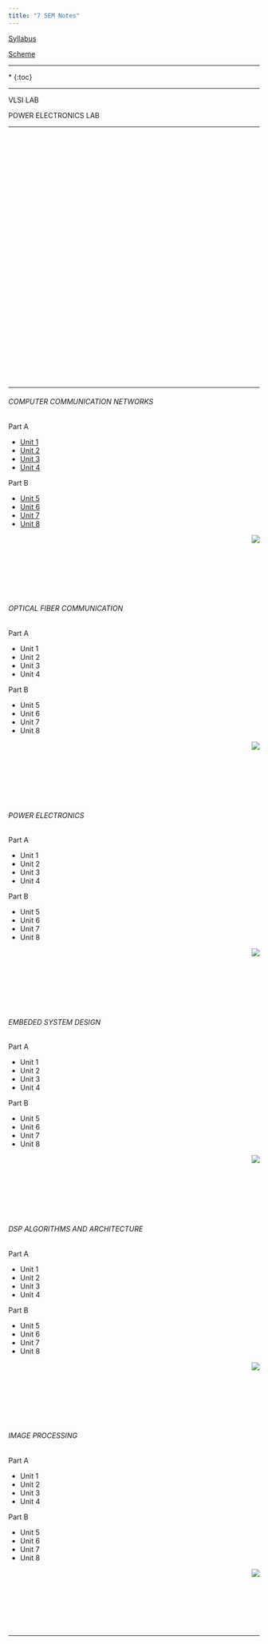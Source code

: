 ```yaml
---
title: "7 SEM Notes"
---
```



<a  target="_blank" href="https://drive.google.com/open?id=0B9cqMjKT9M-dWm9fdTAxTUZ4d1U">Syllabus</a>

<a target="_blank"  href="https://drive.google.com/open?id=0B9cqMjKT9M-dYUVPX3Z3aERjZHc">Scheme</a>

<hr>

<nav class="toc" markdown="1">
*   
{:toc}
</nav>

<hr>

 VLSI LAB 


 POWER ELECTRONICS LAB

<hr>

<br><br><br><br><br><br><br><br><br><br><br><br><br><br><br><br><br><br><br><br><br><br><br><br><br><br><br><br><br>


<hr>


###### COMPUTER COMMUNICATION NETWORKS 

 Part A

* <a  target="_blank" href="https://drive.google.com/open?id=0B9cqMjKT9M-dWW9XWlQ1Z1Bzazg">Unit 1</a>
* <a  target="_blank" href="https://drive.google.com/open?id=0B9cqMjKT9M-dRFRteDBQaVo2dlU">Unit 2</a>
* <a  target="_blank" href="https://drive.google.com/open?id=0B9cqMjKT9M-dSlpsaEN0YVNZek0">Unit 3</a>
* <a  target="_blank" href="https://drive.google.com/open?id=0B9cqMjKT9M-dMU9ZZ2ZvVGRNMUU">Unit 4</a> 

 Part B
  
* <a  target="_blank" href="https://drive.google.com/open?id=0B9cqMjKT9M-dZzlJeFg1X3hQUG8">Unit 5</a>
* <a  target="_blank" href="https://drive.google.com/open?id=0B9cqMjKT9M-deHREanZXbHVlTXM">Unit 6</a>
* <a  target="_blank" href="https://drive.google.com/open?id=0B9cqMjKT9M-dUXRqN1pJSXBwRG8">Unit 7</a>
* <a  target="_blank" href="https://drive.google.com/open?id=0B9cqMjKT9M-dX2JndUtVaHJSWHM">Unit 8</a>

<a href="#" style="float: right;">
  <img src="https://ecernsit.github.io/assets/top.png"   style="float: right;"  style="width:42px;height:42px;border:0;">
</a><br><br><br><br><br><br><br>


###### OPTICAL FIBER COMMUNICATION 

 Part A

* Unit 1
* Unit 2
* Unit 3  
* Unit 4 

 Part B
  
* Unit 5  
* Unit 6   
* Unit 7 
* Unit 8  

<a href="#" style="float: right;">
  <img src="https://ecernsit.github.io/assets/top.png"   style="float: right;"  style="width:42px;height:42px;border:0;">
</a><br><br><br><br><br><br><br>


###### POWER ELECTRONICS

 Part A

* Unit 1
* Unit 2
* Unit 3  
* Unit 4 

 Part B
  
* Unit 5  
* Unit 6   
* Unit 7 
* Unit 8  

<a href="#" style="float: right;">
  <img src="https://ecernsit.github.io/assets/top.png"   style="float: right;"  style="width:42px;height:42px;border:0;">
</a><br><br><br><br><br><br><br>


######  EMBEDED SYSTEM DESIGN 

 Part A

* Unit 1
* Unit 2
* Unit 3  
* Unit 4 

 Part B
  
* Unit 5  
* Unit 6   
* Unit 7 
* Unit 8  

<a href="#" style="float: right;">
  <img src="https://ecernsit.github.io/assets/top.png"   style="float: right;"  style="width:42px;height:42px;border:0;">
</a><br><br><br><br><br><br><br>


###### DSP ALGORITHMS AND ARCHITECTURE 

 Part A

* Unit 1
* Unit 2
* Unit 3  
* Unit 4 

 Part B
  
* Unit 5  
* Unit 6   
* Unit 7 
* Unit 8  

<a href="#" style="float: right;">
  <img src="https://ecernsit.github.io/assets/top.png"   style="float: right;"  style="width:42px;height:42px;border:0;">
</a><br><br><br><br><br><br><br>


###### IMAGE PROCESSING

 Part A

* Unit 1 
* Unit 2
* Unit 3  
* Unit 4 

 Part B
  
* Unit 5  
* Unit 6   
* Unit 7 
* Unit 8  

<a href="#" style="float: right;">
  <img src="https://ecernsit.github.io/assets/top.png"   style="float: right;"  style="width:42px;height:42px;border:0;">
</a><br><br><br><br><br><br><br>



<hr>
